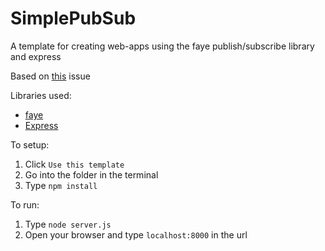 # SimplePubSub
A template for creating web-apps using the faye publish/subscribe library and express

Based on [this](https://github.com/faye/faye/issues/256) issue

Libraries used: 
- [faye](https://faye.jcoglan.com)
- [Express](https://expressjs.com)

To setup:
1. Click ```Use this template```
2. Go into the folder in the terminal
3. Type ```npm install```


To run:
1. Type ```node server.js```
2. Open your browser and type ```localhost:8000``` in the url
